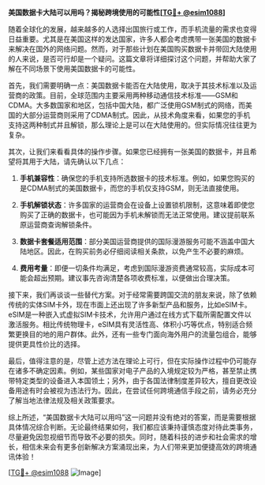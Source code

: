**美国数据卡大陆可以用吗？揭秘跨境使用的可能性[[TG💪+ @esim1088](https://t.me/s/esim1088)]**

随着全球化的发展，越来越多的人选择出国旅行或工作，而手机流量的需求也变得日益重要。尤其是在美国这样的发达国家，许多人都会考虑携带一张美国的数据卡来解决在国外的网络问题。然而，对于那些计划在美国购买数据卡并带回大陆使用的人来说，是否可行却是一个疑问。这篇文章将详细探讨这个问题，并帮助大家了解在不同场景下使用美国数据卡的可能性。

首先，我们需要明确一点：美国数据卡能否在大陆使用，取决于其技术标准以及运营商的政策。目前，全球范围内主要采用两种移动通信技术标准——GSM和CDMA。大多数国家和地区，包括中国大陆，都广泛使用GSM制式的网络，而美国的大部分运营商则采用了CDMA制式。因此，从技术角度来看，如果您的手机支持这两种制式并且解锁，那么理论上是可以在大陆使用的。但实际情况往往更为复杂。

其次，让我们来看看具体的操作步骤。如果您已经拥有一张美国的数据卡，并且希望将其用于大陆，请先确认以下几点：

1. **手机兼容性**：确保您的手机支持所选数据卡的技术标准。例如，如果您购买的是CDMA制式的美国数据卡，而您的手机仅支持GSM，则无法直接使用。
   
2. **手机解锁状态**：许多国家的运营商会在设备上设置锁机限制，这意味着即使您购买了正确的数据卡，也可能因为手机未解锁而无法正常使用。建议提前联系原运营商查询解锁条件。

3. **数据卡套餐适用范围**：部分美国运营商提供的国际漫游服务可能不涵盖中国大陆地区。因此，在购买前务必仔细阅读相关条款，以免产生不必要的麻烦。

4. **费用考量**：即便一切条件均满足，考虑到国际漫游资费通常较高，实际成本可能会超出预期。建议事先咨询清楚各项收费标准，以便做出合理决策。

接下来，我们再谈谈一些替代方案。对于经常需要跨国交流的朋友来说，除了依赖传统的实体SIM卡外，现在市面上还出现了许多新型产品和服务，比如eSIM卡。eSIM是一种嵌入式虚拟SIM卡技术，允许用户通过在线方式下载所需配置文件以激活服务。相比传统物理卡，eSIM具有灵活性高、体积小巧等优点，特别适合频繁更换目的地的用户群体。此外，还有一些专门面向海外用户的流量包组合，能够提供更具性价比的选择。

最后，值得注意的是，尽管上述方法在理论上可行，但在实际操作过程中仍可能存在诸多不确定因素。例如，某些国家对电子产品的入境规定较为严格，甚至禁止携带特定类型的设备进入本国领土；另外，由于各国法律制度差异较大，擅自更改设备用途有时会被视为违法行为。因此，在尝试任何跨境通信手段之前，请务必充分了解当地法律法规及相关政策要求。

综上所述，“美国数据卡大陆可以用吗”这一问题并没有绝对的答案，而是需要根据具体情况综合判断。无论最终结果如何，我们都应该秉持谨慎态度对待此类事务，尽量避免因忽视细节而导致不必要的损失。同时，随着科技的进步和社会需求的增长，相信未来会有更多创新解决方案涌现出来，为人们带来更加便捷高效的跨境通讯体验！

[[TG💪+ @esim1088](https://t.me/s/esim1088) ![Image](https://i.postimg.cc/4NQfJmqS/Snipaste-2025-05-13-00-14-12.png)]